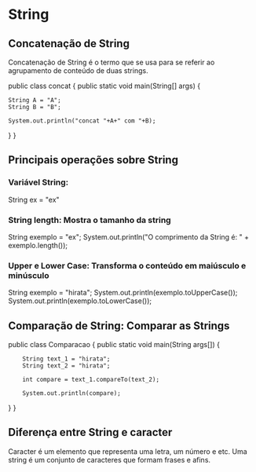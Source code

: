 # String

## Concatenação de String

Concatenação de String é o termo que se usa para se referir ao agrupamento de conteúdo de duas strings.

public class concat {
  public static void main(String[] args) {

    String A = "A";
    String B = "B";

    System.out.println("concat "+A+" com "+B);

  }
}

## Principais operações sobre String

### Variável String:

String ex = "ex"

### String length: Mostra o tamanho da string

String exemplo = "ex";
System.out.println("O comprimento da String é: " + exemplo.length());

### Upper e Lower Case: Transforma o conteúdo em maiúsculo e minúsculo

String exemplo = "hirata";
System.out.println(exemplo.toUpperCase());
System.out.println(exemplo.toLowerCase());

## Comparação de String: Comparar as Strings

public class Comparacao {
    public static void main(String args[]) {
    
        String text_1 = "hirata";
        String text_2 = "hirata";
        
        int compare = text_1.compareTo(text_2);
        
        System.out.println(compare);
        
   }
}

## Diferença entre String e caracter

Caracter é um elemento que representa uma letra, um número e etc. Uma string é um conjunto de caracteres que formam frases e afins.
